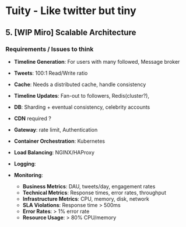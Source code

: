 # Tuity - Like twitter but tiny

## 5. [WIP Miro] Scalable Architecture

### Requirements / Issues to think

- **Timeline Generation**: For users with many followed, Message broker
- **Tweets**: 100:1 Read/Write ratio
- **Cache**: Needs a distributed cache, handle consistency
- **Timeline Updates**: Fan-out to followers, Redis(cluster?),
- **DB**: Sharding + eventual consistency, celebrity accounts
- **CDN** required ?
- **Gateway**: rate limit, Authentication
- **Container Orchestration**: Kubernetes
- **Load Balancing**: NGINX/HAProxy

- **Logging**:
- **Monitoring**:
  - **Business Metrics**: DAU, tweets/day, engagement rates
  - **Technical Metrics**: Response times, error rates, throughput
  - **Infrastructure Metrics**: CPU, memory, disk, network
  - **SLA Violations**: Response time > 500ms
  - **Error Rates**: > 1% error rate
  - **Resource Usage**: > 80% CPU/memory
